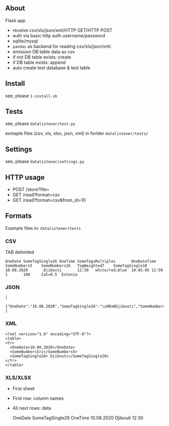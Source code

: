 ## About
Flask app.
- receive csv/xls/json/xml/HTTP GET/HTTP POST
- auth via basic http auth username/password
- sqlite/mysql
- `pandas`  as backend for reading csv/xls/json/xml: 
- emission DB table data as csv
- if not DB table exists: create
- if DB table exists: append
- auto create test database & test table 


## Install
see, please `1-install.sh`


## Tests
see, please `datalistener/test.py`

exmaple files (csv, xls, xlsx, json, xml) in forlder `datalistener/tests/`


## Settings
see, please `datalistener/settings.py`  


## HTTP usage
- POST /store?file=<data>
- GET /read?format=csv
- GET /read?format=csv&from_id=10

## Formats
Example files in: `datalistener/tests`

### CSV
TAB delimited

    OneDate SomeTagSingle26 OneTime SomeTagsMultiples       OneDateTime     SomeNumbers5    SomeNumbers26   TagWeighted7    SomeTagSingle10
    10.08.2020       Djibouti       12:30   white/red;blue  10.05.05 12:50  1       100     Cat=0.5  Estonia

### JSON
    [
        {"OneDate":"10.08.2020","SomeTagSingle26":"\u00a0Djibouti","SomeNumbers5":"1"}
    ]

### XML
    <?xml version="1.0" encoding="UTF-8"?>
    <table>
    <tr>
      <OneDate>10.08.2020</OneDate>
      <SomeNumbers5>1</SomeNumbers5>
      <SomeTagSingle26> Djibouti</SomeTagSingle26>
    </tr>
    </table>

### XLS/XLSX
- First sheet
- First row: column names
- All next rows: data


    OneDate       SomeTagSingle26  OneTime
    10.08.2020    Djibouti         12:30

